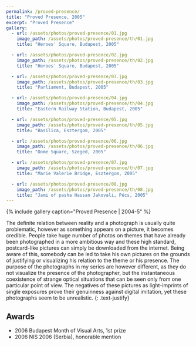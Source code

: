 ```yaml
---
permalink: /proved-presence/
title: "Proved Presence, 2005"
excerpt: "Proved Presence"
gallery:
  - url: /assets/photos/proved-presence/01.jpg
    image_path: /assets/photos/proved-presence/th/01.jpg
    title: "Heroes' Square, Budapest, 2005"

  - url: /assets/photos/proved-presence/02.jpg
    image_path: /assets/photos/proved-presence/th/02.jpg
    title: "Heroes' Square, Budapest, 2005"

  - url: /assets/photos/proved-presence/03.jpg
    image_path: /assets/photos/proved-presence/th/03.jpg
    title: "Parliament, Budapest, 2005"

  - url: /assets/photos/proved-presence/04.jpg
    image_path: /assets/photos/proved-presence/th/04.jpg
    title: "Eastern Railway Station, Budapest, 2005"

  - url: /assets/photos/proved-presence/05.jpg
    image_path: /assets/photos/proved-presence/th/05.jpg
    title: "Basilica, Esztergom, 2005"

  - url: /assets/photos/proved-presence/06.jpg
    image_path: /assets/photos/proved-presence/th/06.jpg
    title: "Dome Square, Szeged, 2005"

  - url: /assets/photos/proved-presence/07.jpg
    image_path: /assets/photos/proved-presence/th/07.jpg
    title: "Marie Valerie Bridge, Esztergom, 2005"

  - url: /assets/photos/proved-presence/08.jpg
    image_path: /assets/photos/proved-presence/th/08.jpg
    title: "Jami of pasha Hassan Jakovali, Pécs, 2005"
---
```


{% include gallery caption="Proved Presence \| 2004-5" %}

The definite relation between reality and a photograph is usually quite
problematic, however as something appears on a picture, it becomes credible.
People take huge number of photos on themes that have already been photographed
in a more ambitious way and these high standard, postcard-like pictures can
simply be downloaded from the internet. Being aware of this, somebody can be
led to take his own pictures on the grounds of justifying or visualizing his
relation to the theme or his presence. The purpose of the photographs in my
series are however different, as they do not visualize the presence of the
photographer, but the instantaneous coexistence of strange optical situations
that can be seen only from one particular point of view. The negatives of these
pictures as light-imprints of single exposures prove their genuinness against
digital imitation, yet these photographs seem to be unrealistic.
{: .text-justify}

## Awards

- 2006  Budapest Month of Visual Arts, 1st prize
- 2006  NIS 2006 (Serbia), honorable mention
